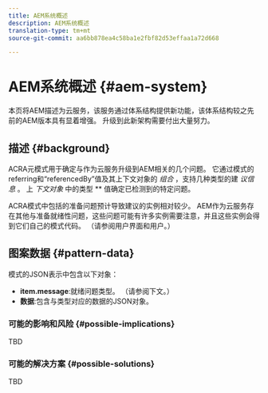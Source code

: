 ```yaml
---
title: AEM系统概述
description: AEM系统概述
translation-type: tm+mt
source-git-commit: aa6bb878ea4c58ba1e2fbf82d53effaa1a72d668

---
```



# AEM系统概述 {#aem-system}

本页将AEM描述为云服务，该服务通过体系结构提供新功能，该体系结构较之先前的AEM版本具有显着增强。 升级到此新架构需要付出大量努力。

## 描述 {#background}

ACRA元模式用于确定与作为云服务升级到AEM相关的几个问题。 它通过模式的referring和“referencedBy”值及其上下文对象的 *组合* ，支持几种类型的建 *议信息* 。 上 *下文对象* 中的类型 ** 值确定已检测到的特定问题。

ACRA模式中包括的准备问题预计导致建议的实例相对较少。 AEM作为云服务存在其他与准备就绪性问题，这些问题可能有许多实例需要注意，并且这些实例会得到它们自己的模式代码。 （请参阅用户界面和用户。）

## 图案数据 {#pattern-data}

模式的JSON表示中包含以下对象：

* **item.message**:就绪问题类型。 （请参阅下文。）
* **数据**:包含与类型对应的数据的JSON对象。

### 可能的影响和风险 {#possible-implications}

TBD

### 可能的解决方案 {#possible-solutions}

TBD

